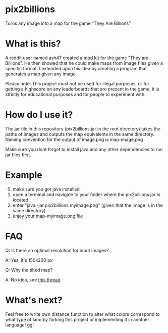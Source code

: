 # pix2billions
Turns any image into a map for the game "They Are Billions"

# What is this?

A reddit user named ash47 created a <a href="https://github.com/ash47/TheyAreBillionsModKit">mod kit</a> for the game "They are Billions". He then showed that he could make maps from image files given a specific format. I extended upon his idea by creating a program that generates a map given any image.

Please note: This project must not be used for illegal purposes, or for getting a highscore on any leaderboards that are present in the game, it is strictly for educational purposes and for people to experiment with.

# How do I use it?

The jar file in this repository (pix2billions.jar in the root directory) takes the paths of images and outputs the map equivalents in the same directory. Naming convention for the output of image.png is map-image.png

Make sure you dont forget to install java and any other dependencies to run jar files first.

# Example

0) make sure you got java installed
1) open a terminal and navigate to your folder where the pix2billions.jar is located
2) enter "java -jar pix2billions myimage.png" (given that the image is in the same directory)
3) enjoy your map-myimage.png file

# FAQ

Q: Is there an optimal resolution for input images?

A: Yes, it's 150x200 px



Q: Why the tilted map? 

A: No idea, see <a href="https://www.reddit.com/r/TheyAreBillions/comments/7mlvfc/modded_custom_spiral_choke_challenge_map_download/druwa1h/">this thread</a>

# What's next?

Feel free to write own distance function to alter what colors correspond to what type of land by forking this project or implementing it in another language! gg!

